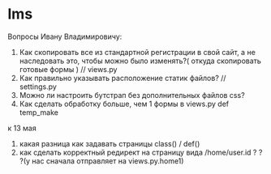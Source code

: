 # lms

Вопросы Ивану Владимировичу:
1) Как скопировать все из стандартной регистрации в свой сайт, а не наследовать это, чтобы можно было изменять?( откуда скопировать готовые формы ) // views.py
2) Как правильно указывать расположение статик файлов? // settings.py
3) Можно ли настроить бутстрап без дополнительных файлов css?
4) Как сделать обработку больше, чем 1 формы в views.py def temp_make


к 13 мая
1) какая разница как задавать страницы class() / def()
2) как сделать корректный редирект на страницу вида /home/user.id ? ? ?(у нас сначала отправляет на views.py.home1) 

